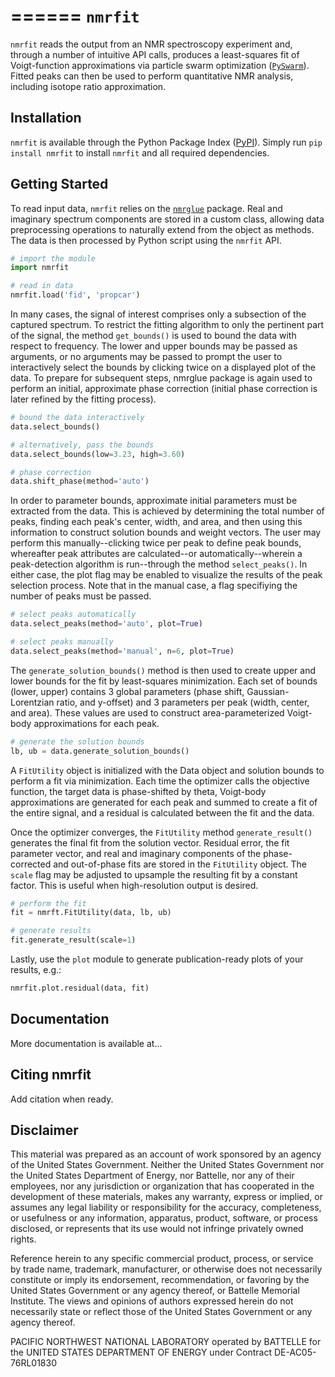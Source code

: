 ======
``nmrfit``
======
``nmrfit`` reads the output from an NMR spectroscopy experiment and, through a number of intuitive API calls, produces a least-squares fit of  Voigt-function approximations via particle swarm optimization ([``PySwarm``](https://github.com/tisimst/pyswarm)). Fitted peaks can then be used to perform quantitative NMR analysis, including isotope ratio approximation.

Installation
------------
``nmrfit`` is available through the Python Package Index ([PyPI](https://pypi.python.org/pypi)).  Simply run ``pip install nmrfit`` to install ``nmrfit`` and all required dependencies.

Getting Started
---------------
To read input data, ``nmrfit`` relies on the [``nmrglue``](https://www.nmrglue.com/ "nmrglue homepage") package.  Real and imaginary spectrum components are stored in a custom class, allowing data preprocessing operations to naturally extend from the object as methods.  The data is then processed by Python script using the ``nmrfit`` API.

```python
# import the module
import nmrfit

# read in data
nmrfit.load('fid', 'propcar')
```
In many cases, the signal of interest comprises only a subsection of the captured spectrum.  To restrict the fitting algorithm to only the pertinent part of the signal, the method ``get_bounds()`` is used to bound the data with respect to frequency.  The lower and upper bounds may be passed as arguments, or no arguments may be passed to prompt the user to interactively select the bounds by clicking twice on a displayed plot of the data.  To prepare for subsequent steps, nmrglue package is again used to perform an initial, approximate phase correction (initial phase correction is later refined by the fitting process).

```python
# bound the data interactively
data.select_bounds()

# alternatively, pass the bounds
data.select_bounds(low=3.23, high=3.60)

# phase correction
data.shift_phase(method='auto')
```

In order to parameter bounds, approximate initial parameters must be extracted from the data.  This is achieved by determining the total number of peaks, finding each peak's center, width, and area, and then using this information to construct solution bounds and weight vectors.  The user may perform this manually--clicking twice per peak to define peak bounds, whereafter peak attributes are calculated--or automatically--wherein a peak-detection algorithm is run--through the method ``select_peaks()``.  In either case, the plot flag may be enabled to visualize the results of the peak selection process.  Note that in the manual case, a flag specifiying the number of peaks must be passed.

```python
# select peaks automatically
data.select_peaks(method='auto', plot=True)

# select peaks manually
data.select_peaks(method='manual', n=6, plot=True)
```

The ``generate_solution_bounds()`` method is then used to create upper and lower bounds for the fit by least-squares minimization.  Each set of bounds (lower, upper) contains 3 global parameters (phase shift, Gaussian-Lorentzian ratio, and y-offset) and 3 parameters per peak (width, center, and area).  These values are used to construct area-parameterized Voigt-body approximations for each peak.  

```python
# generate the solution bounds
lb, ub = data.generate_solution_bounds()
```

A ``FitUtility`` object is initialized with the Data object and solution bounds to perform a fit via minimization.  Each time the optimizer calls the objective function, the target data is phase-shifted by theta, Voigt-body approximations are generated for each peak and summed to create a fit of the entire signal, and a residual is calculated between the fit and the data.

Once the optimizer converges, the ``FitUtility`` method ``generate_result()`` generates the final fit from the solution vector. Residual error, the fit parameter vector, and real and imaginary components of the phase-corrected and out-of-phase fits are stored in the ``FitUtility`` object.  The ``scale`` flag may be adjusted to upsample the resulting fit by a constant factor.  This is useful when high-resolution output is desired.

```python
# perform the fit
fit = nmrft.FitUtility(data, lb, ub)

# generate results
fit.generate_result(scale=1)
```

Lastly, use the ``plot`` module to generate publication-ready plots of your results, e.g.:

```python
nmrfit.plot.residual(data, fit)
```

Documentation
-------------
More documentation is available at...

Citing nmrfit
-------------
Add citation when ready.

Disclaimer
----------
This material was prepared as an account of work sponsored by an agency of the United States Government. Neither the United States Government nor the United States Department of Energy, nor Battelle, nor any of their employees, nor any jurisdiction or organization that has cooperated in the development of these materials, makes any warranty, express or implied, or assumes any legal liability or responsibility for the accuracy, completeness, or usefulness or any information, apparatus, product, software, or process disclosed, or represents that its use would not infringe privately owned rights.

Reference herein to any specific commercial product, process, or service by trade name, trademark, manufacturer, or otherwise does not necessarily constitute or imply its endorsement, recommendation, or favoring by the United States Government or any agency thereof, or Battelle Memorial Institute. The views and opinions of authors expressed herein do not necessarily state or reflect those of the United States Government or any agency thereof.

PACIFIC NORTHWEST NATIONAL LABORATORY operated by BATTELLE for the UNITED STATES DEPARTMENT OF ENERGY under Contract DE-AC05-76RL01830
